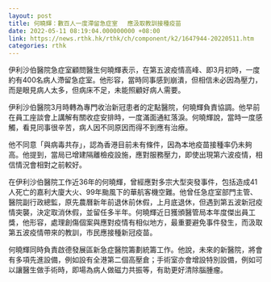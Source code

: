 ```yaml
---
layout: post
title: 何曉輝：數百人一度滯留急症室　 應汲取教訓接種疫苗
date: 2022-05-11 08:19:04.000000000 +08:00
link: https://news.rthk.hk/rthk/ch/component/k2/1647944-20220511.htm
categories: rthk
---
```


伊利沙伯醫院急症室顧問醫生何曉輝表示，在第五波疫情高峰、即3月初時，一度約有400名病人滯留急症室。他形容，當時同事感到崩潰，但相信未必因為壓力，而是眼見病人太多，但病床不足，未能照顧好病人需要。

伊利沙伯醫院3月時轉為專門收治新冠患者的定點醫院，何曉輝負責協調。他早前在員工座談會上講解有關收症安排時，一度滿面通紅落淚。何曉輝說，當時一度感觸，看見同事很辛苦，病人因不同原因而得不到應有治療。

他不同意「與病毒共存」，認為香港目前未有條件，因為本地疫苗接種率仍未夠高。他提到，當局已增建隔離檢疫設施，應對服務壓力，即使出現第六波疫情，相信情況會相對之前較好。

在伊利沙伯醫院工作近36年的何曉輝，曾經應對多宗大型突發事件，包括造成41人死亡的嘉利大廈大火、99年颱風下的華航客機空難。他曾任急症室部門主管、醫院副行政總監，原先農曆新年前退休前休假，上月底退休，但遇到第五波新冠疫情突襲，決定取消休假，並留任多半年。何曉輝近日獲頒醫管局本年度傑出員工獎，他形容，處理創傷個案與應對疫情有相似地方，最重要避免事件發生，而汲取第五波疫情帶來的教訓，市民應接種新冠疫苗。

何曉輝同時負責啟德發展區新急症醫院籌劃統籌工作。他說，未來的新醫院，將會有多項先進設備，例如設有全港第二個高壓倉；手術室亦會增設特別設備，例如可以讓醫生做手術時，即場為病人做磁力共振等，有助更好清除腦腫瘤。
